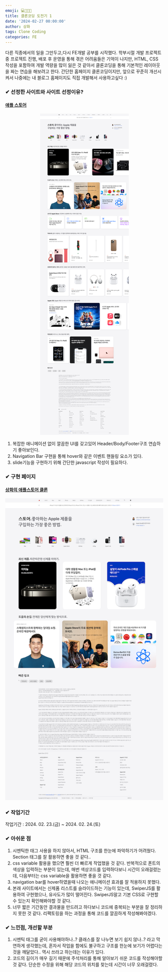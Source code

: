 ```yaml
---
emoji: 💻👨🏻‍💻
title: 클론코딩 도전기 1
date: '2024-02-27 00:00:00'
author: 상화
tags: Clone Coding
categories: FE
---
```


다른 직종에서의 일을 그만두고,다시 FE개발 공부를 시작했다.
학부시절 개발 프로젝트 중 프로젝트 진행, 배포 후 운영을 통해 겪은 어려움들은 기억이 나지만,
HTML, CSS 작성을 포함하여 개발 역량을 많이 잃은 것 같아서 클론코딩을 통해 기본적인 레이아웃을 짜는 연습을 해보려고 한다.
간단한 홈페이지 클론코딩이지만, 앞으로 꾸준히 개선시켜서 나중에는 내 블로그 홈페이지도 직접 개발해서 사용하고싶다 :)

### ✔ 선정한 사이트와 사이트 선정이유? 
#### [애플 스토어](https://www.apple.com/kr/store)
<p align="center">
 <img src="../../assets/images/클론코딩_도전기1_원본.png">
</p>

1. 복잡한 애니메이션 없이 깔끔한 UI를 갖고있어 Header/Body/Footer구조 연습하기 좋아보인다.
1. Navigation Bar 구현을 통해 hover와 같은 이벤트 핸들링 요소가 있다.
1. slide기능을 구현하기 위해 간단한 javascript 작성이 필요하다.

### ✔ 구현 페이지
#### [상화의 애플스토어 클론](https://sanghwa-first-clone.netlify.app/)
<p align="center">
 <img src="../../assets/images/클론코딩_도전기1_구현.png">
</p>

### ✔ 작업기간

작업기간 : 2024. 02. 23.(금) ~ 2024. 02. 24.(토)

### ✔ 아쉬운 점
1. 시멘틱한 태그 사용을 하지 않아서, HTML 구조를 한눈에 파악하기가 어려웠다. Section 태그를 잘 활용하면 좋을 것 같다..
1. css variable 활용을 했으면 훨씬 더 빠르게 작업했을 것 같다. 반복적으로 폰트의 색상을 입력하는 부분이 있는데, 매번 색상코드를 입력하다보니 시간이 오래걸렸는데, 다음부터는 css variable을 활용하면 좋을 것 같다.
1. navigation bar를 hover하였을때 나오는 애니메이션 효과를 잘 적용하지 못했다.
1. 본래 사이트에서는 신제품 리스트를 슬라이드하는 기능이 있는데, SwiperJS를 활용하여 구현했으나, 유사도가 많이 떨어진다. SwiperJS말고 기본 CSS로 구현할 수 있는지 확인해봐야할 것 같다.
1. 너무 짧은 기간동안 결과물을 만드려고 하다보니 코드에 중복되는 부분을 잘 정리하지 못한 것 같다. 리팩토링을 하는 과정을 통해 코드를 깔끔하게 작성해봐야겠다.


### ✔ 느낀점, 개선할 부분

1. 시멘틱 태그를 굳이 사용해야하나..? 클래스를 잘 나누면 보기 쉽지 않나..? 라고 막연하게 생각했는데, 혼자서 작업을 함에도 불구하고 구조를 한눈에 보기가 어렵다는 것을 깨달았다.. 역시 쓰라고 하는데는 이유가 있다.
1. 코드의 길이가 매우 길기 때문에 주석처리를 통해 알아보기 쉬운 코드를 작성해야할 것 같다. 단순한 수정을 위해 해당 코드의 위치를 찾는데 시간이 너무 오래걸렸다.